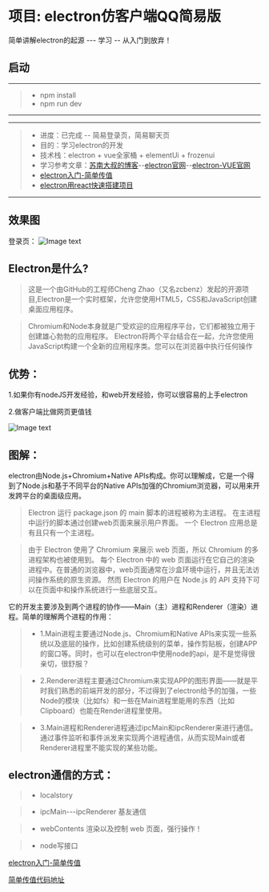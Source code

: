 # 项目: electron仿客户端QQ简易版

简单讲解electron的起源 --- 学习 -- 从入门到放弃！

## 启动
------
   > * npm install
   > * npm run dev
------
------

> * 进度：已完成 -- 简易登录页，简易聊天页
> * 目的：学习electron的开发
> * 技术栈：electron + vue全家桶 + elementUi + frozenui
> * 学习参考文章：[苏南大叔的博客](https://newsn.net/category/electron/)--[electron官网](https://electronjs.org/docs)--[electron-VUE官网](https://simulatedgreg.gitbooks.io/electron-vue/content/cn/getting_started.html)
> * [electron入门-简单传值](https://juejin.im/post/5cc5641af265da03a85ac9c7#heading-8)
> * [electron用react快速搭建项目](https://juejin.im/post/5a6a91276fb9a01cbd58ce32#heading-1)

------
## 效果图

登录页：
![Image text](https://github.com/yuanxin42/qq/blob/master/img/QQ图片20190712100207.png)


## Electron是什么?

> 这是一个由GitHub的工程师Cheng Zhao（又名zcbenz）发起的开源项目,Electron是一个实时框架，允许您使用HTML5，CSS和JavaScript创建桌面应用程序。

> Chromium和Node本身就是广受欢迎的应用程序平台，它们都被独立用于创建雄心勃勃的应用程序。 Electron将两个平台结合在一起，允许您使用JavaScript构建一个全新的应用程序类。您可以在浏览器中执行任何操作

## 优势：
   1.如果你有nodeJS开发经验，和web开发经验，你可以很容易的上手electron
   
   2.做客户端比做网页更值钱

![Image text](https://github.com/yuanxin42/qq/blob/master/img/QQ图片20190712094509.png)

## 图解：

electron由Node.js+Chromium+Native APIs构成。你可以理解成，它是一个得到了Node.js和基于不同平台的Native APIs加强的Chromium浏览器，可以用来开发跨平台的桌面级应用。

> Electron 运行 package.json 的 main 脚本的进程被称为主进程。 在主进程中运行的脚本通过创建web页面来展示用户界面。 一个 Electron 应用总是有且只有一个主进程。

> 由于 Electron 使用了 Chromium 来展示 web 页面，所以 Chromium 的多进程架构也被使用到。 每个 Electron 中的 web 页面运行在它自己的渲染进程中。在普通的浏览器中，web页面通常在沙盒环境中运行，并且无法访问操作系统的原生资源。 然而 Electron 的用户在 Node.js 的 API 支持下可以在页面中和操作系统进行一些底层交互。

它的开发主要涉及到两个进程的协作——Main（主）进程和Renderer（渲染）进程。简单的理解两个进程的作用：

> *  1.Main进程主要通过Node.js、Chromium和Native APIs来实现一些系统以及底层的操作，比如创建系统级别的菜单，操作剪贴板，创建APP的窗口等。同时，也可以在electron中使用node的api，是不是觉得很亲切，很舒服？

> *  2.Renderer进程主要通过Chromium来实现APP的图形界面——就是平时我们熟悉的前端开发的部分，不过得到了electron给予的加强，一些Node的模块（比如fs）和一些在Main进程里能用的东西（比如Clipboard）也能在Render进程里使用。

> *  3.Main进程和Renderer进程通过ipcMain和ipcRenderer来进行通信。通过事件监听和事件派发来实现两个进程通信，从而实现Main或者Renderer进程里不能实现的某些功能。

## electron通信的方式：

> * localstory

> * ipcMain---ipcRenderer 基友通信

> * webContents 渲染以及控制 web 页面，强行操作！

> * node写接口

[electron入门-简单传值](https://juejin.im/post/5cc5641af265da03a85ac9c7#heading-8)

[简单传值代码地址](https://github.com/yuanxin42/electronStudy/tree/master/1.%E8%B7%A8%E5%9F%9F%E9%80%9A%E4%BF%A1)



   
   





